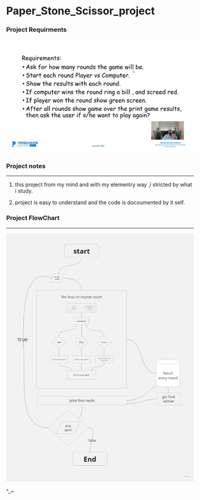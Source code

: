 # Paper_Stone_Scissor_project

### Project Requirments
<img src="./project_architecture_images/requirements.png">

### Project notes
<hr>

1. this project from my mind and with my elementry way ,i stricted by what i study.

2. project is easy to understand and the code is docoumented by it self.


### Project FlowChart
<hr>

<img src="./project_architecture_images/ProjectFlowchart.jpg">

^_~